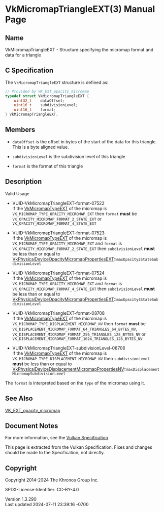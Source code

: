 # VkMicromapTriangleEXT(3) Manual Page

## Name

VkMicromapTriangleEXT - Structure specifying the micromap format and
data for a triangle



## <a href="#_c_specification" class="anchor"></a>C Specification

The `VkMicromapTriangleEXT` structure is defined as:

``` c
// Provided by VK_EXT_opacity_micromap
typedef struct VkMicromapTriangleEXT {
    uint32_t    dataOffset;
    uint16_t    subdivisionLevel;
    uint16_t    format;
} VkMicromapTriangleEXT;
```

## <a href="#_members" class="anchor"></a>Members

- `dataOffset` is the offset in bytes of the start of the data for this
  triangle. This is a byte aligned value.

- `subdivisionLevel` is the subdivision level of this triangle

- `format` is the format of this triangle

## <a href="#_description" class="anchor"></a>Description

Valid Usage

- <a href="#VUID-VkMicromapTriangleEXT-format-07522"
  id="VUID-VkMicromapTriangleEXT-format-07522"></a>
  VUID-VkMicromapTriangleEXT-format-07522  
  If the [VkMicromapTypeEXT](https://registry.khronos.org/vulkan/specs/1.3-extensions/man/html/VkMicromapTypeEXT.html) of the micromap is
  `VK_MICROMAP_TYPE_OPACITY_MICROMAP_EXT` then `format` **must** be
  `VK_OPACITY_MICROMAP_FORMAT_2_STATE_EXT` or
  `VK_OPACITY_MICROMAP_FORMAT_4_STATE_EXT`

- <a href="#VUID-VkMicromapTriangleEXT-format-07523"
  id="VUID-VkMicromapTriangleEXT-format-07523"></a>
  VUID-VkMicromapTriangleEXT-format-07523  
  If the [VkMicromapTypeEXT](https://registry.khronos.org/vulkan/specs/1.3-extensions/man/html/VkMicromapTypeEXT.html) of the micromap is
  `VK_MICROMAP_TYPE_OPACITY_MICROMAP_EXT` and `format` is
  `VK_OPACITY_MICROMAP_FORMAT_2_STATE_EXT` then `subdivisionLevel`
  **must** be less than or equal to
  [VkPhysicalDeviceOpacityMicromapPropertiesEXT](https://registry.khronos.org/vulkan/specs/1.3-extensions/man/html/VkPhysicalDeviceOpacityMicromapPropertiesEXT.html)::`maxOpacity2StateSubdivisionLevel`

- <a href="#VUID-VkMicromapTriangleEXT-format-07524"
  id="VUID-VkMicromapTriangleEXT-format-07524"></a>
  VUID-VkMicromapTriangleEXT-format-07524  
  If the [VkMicromapTypeEXT](https://registry.khronos.org/vulkan/specs/1.3-extensions/man/html/VkMicromapTypeEXT.html) of the micromap is
  `VK_MICROMAP_TYPE_OPACITY_MICROMAP_EXT` and `format` is
  `VK_OPACITY_MICROMAP_FORMAT_4_STATE_EXT` then `subdivisionLevel`
  **must** be less than or equal to
  [VkPhysicalDeviceOpacityMicromapPropertiesEXT](https://registry.khronos.org/vulkan/specs/1.3-extensions/man/html/VkPhysicalDeviceOpacityMicromapPropertiesEXT.html)::`maxOpacity4StateSubdivisionLevel`

- <a href="#VUID-VkMicromapTriangleEXT-format-08708"
  id="VUID-VkMicromapTriangleEXT-format-08708"></a>
  VUID-VkMicromapTriangleEXT-format-08708  
  If the [VkMicromapTypeEXT](https://registry.khronos.org/vulkan/specs/1.3-extensions/man/html/VkMicromapTypeEXT.html) of the micromap is
  `VK_MICROMAP_TYPE_DISPLACEMENT_MICROMAP_NV` then `format` **must** be
  `VK_DISPLACEMENT_MICROMAP_FORMAT_64_TRIANGLES_64_BYTES_NV`,
  `VK_DISPLACEMENT_MICROMAP_FORMAT_256_TRIANGLES_128_BYTES_NV` or
  `VK_DISPLACEMENT_MICROMAP_FORMAT_1024_TRIANGLES_128_BYTES_NV`

- <a href="#VUID-VkMicromapTriangleEXT-subdivisionLevel-08709"
  id="VUID-VkMicromapTriangleEXT-subdivisionLevel-08709"></a>
  VUID-VkMicromapTriangleEXT-subdivisionLevel-08709  
  If the [VkMicromapTypeEXT](https://registry.khronos.org/vulkan/specs/1.3-extensions/man/html/VkMicromapTypeEXT.html) of the micromap is
  `VK_MICROMAP_TYPE_DISPLACEMENT_MICROMAP_NV` then `subdivisionLevel`
  **must** be less than or equal to
  [VkPhysicalDeviceDisplacementMicromapPropertiesNV](https://registry.khronos.org/vulkan/specs/1.3-extensions/man/html/VkPhysicalDeviceDisplacementMicromapPropertiesNV.html)::`maxDisplacementMicromapSubdivisionLevel`

The `format` is interpreted based on the `type` of the micromap using
it.

## <a href="#_see_also" class="anchor"></a>See Also

[VK_EXT_opacity_micromap](https://registry.khronos.org/vulkan/specs/1.3-extensions/man/html/VK_EXT_opacity_micromap.html)

## <a href="#_document_notes" class="anchor"></a>Document Notes

For more information, see the <a
href="https://registry.khronos.org/vulkan/specs/1.3-extensions/html/vkspec.html#VkMicromapTriangleEXT"
target="_blank" rel="noopener">Vulkan Specification</a>

This page is extracted from the Vulkan Specification. Fixes and changes
should be made to the Specification, not directly.

## <a href="#_copyright" class="anchor"></a>Copyright

Copyright 2014-2024 The Khronos Group Inc.

SPDX-License-Identifier: CC-BY-4.0

Version 1.3.290  
Last updated 2024-07-11 23:39:16 -0700
